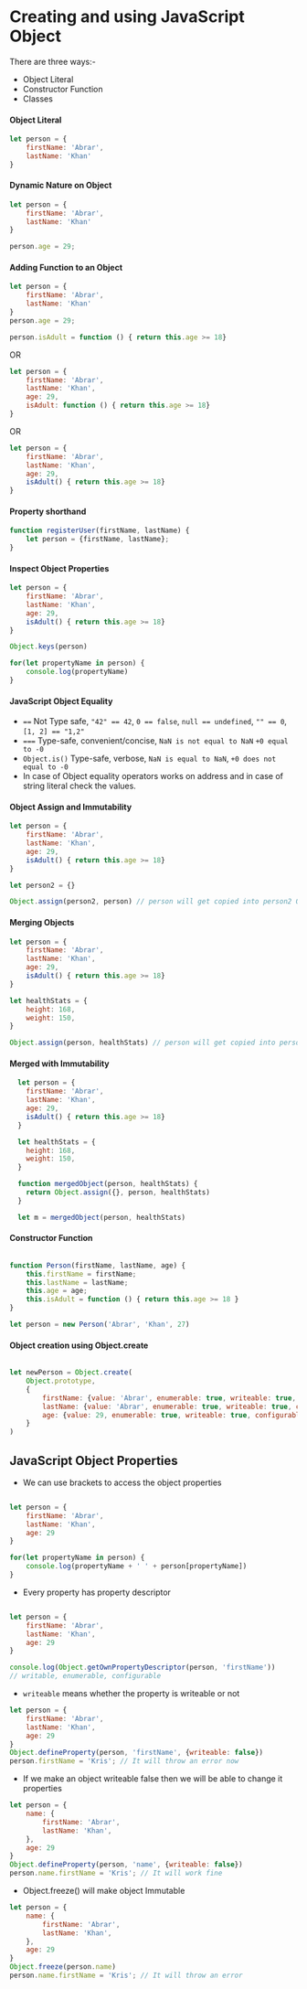 # Creating and using JavaScript Object
There are three ways:-
- Object Literal
- Constructor Function
- Classes

#### Object Literal

```js
let person = {
    firstName: 'Abrar',
    lastName: 'Khan'
}
```

#### Dynamic Nature on Object
```js
let person = {
    firstName: 'Abrar',
    lastName: 'Khan'
}

person.age = 29;
```

#### Adding Function to an Object
```js
let person = {
    firstName: 'Abrar',
    lastName: 'Khan'
}
person.age = 29;

person.isAdult = function () { return this.age >= 18}
```
OR 

```js
let person = {
    firstName: 'Abrar',
    lastName: 'Khan',
    age: 29,
    isAdult: function () { return this.age >= 18}
}
```
OR 

```js
let person = {
    firstName: 'Abrar',
    lastName: 'Khan',
    age: 29,
    isAdult() { return this.age >= 18}
}
```

#### Property shorthand
```js
function registerUser(firstName, lastName) {
    let person = {firstName, lastName};
}
```

#### Inspect Object Properties
```js
let person = {
    firstName: 'Abrar',
    lastName: 'Khan',
    age: 29,
    isAdult() { return this.age >= 18}
}

Object.keys(person)

for(let propertyName in person) {
    console.log(propertyName)
}
```

#### JavaScript Object Equality
- `==` Not Type safe, `"42" == 42`, `0 == false`, `null == undefined`, `"" == 0`, `[1, 2] == "1,2"` 
- `===` Type-safe, convenient/concise, `NaN is not equal to NaN` `+0 equal to -0`
- `Object.is()` Type-safe, verbose, `NaN is equal to NaN`, `+0 does not equal to -0`
- In case of Object equality operators works on address and in case of string literal check the values.

#### Object Assign and Immutability

```js
let person = {
    firstName: 'Abrar',
    lastName: 'Khan',
    age: 29,
    isAdult() { return this.age >= 18}
}

let person2 = {}

Object.assign(person2, person) // person will get copied into person2 Object
```

#### Merging Objects


```js
let person = {
    firstName: 'Abrar',
    lastName: 'Khan',
    age: 29,
    isAdult() { return this.age >= 18}
}

let healthStats = {
    height: 168,
    weight: 150,
}

Object.assign(person, healthStats) // person will get copied into person2 Object
```

#### Merged with Immutability
```js
  let person = {
    firstName: 'Abrar',
    lastName: 'Khan',
    age: 29,
    isAdult() { return this.age >= 18}
  }

  let healthStats = {
    height: 168,
    weight: 150,
  }

  function mergedObject(person, healthStats) {
    return Object.assign({}, person, healthStats)
  }

  let m = mergedObject(person, healthStats)
```

#### Constructor Function
```js

function Person(firstName, lastName, age) {
    this.firstName = firstName;
    this.lastName = lastName;
    this.age = age;
    this.isAdult = function () { return this.age >= 18 }
}

let person = new Person('Abrar', 'Khan', 27)

```

#### Object creation using Object.create
```js

let newPerson = Object.create(
    Object.prototype,
    {
        firstName: {value: 'Abrar', enumerable: true, writeable: true, configurable: true},
        lastName: {value: 'Abrar', enumerable: true, writeable: true, configurable: true},
        age: {value: 29, enumerable: true, writeable: true, configurable: true},
    }
)

```

## JavaScript Object Properties
- We can use brackets to access the object properties
```js

let person = {
    firstName: 'Abrar',
    lastName: 'Khan',
    age: 29
}

for(let propertyName in person) {
    console.log(propertyName + ' ' + person[propertyName])
}
```

- Every property has property descriptor

```js

let person = {
    firstName: 'Abrar',
    lastName: 'Khan',
    age: 29
}

console.log(Object.getOwnPropertyDescriptor(person, 'firstName'))
// writable, enumerable, configurable
```

- `writeable` means whether the property is writeable or not

```js
let person = {
    firstName: 'Abrar',
    lastName: 'Khan',
    age: 29
}
Object.defineProperty(person, 'firstName', {writeable: false})
person.firstName = 'Kris'; // It will throw an error now
```

- If we make an object writeable false then we will be able to change it properties 
```js
let person = {
    name: {
        firstName: 'Abrar',
        lastName: 'Khan',  
    },
    age: 29
}
Object.defineProperty(person, 'name', {writeable: false})
person.name.firstName = 'Kris'; // It will work fine
```

- Object.freeze() will make object Immutable

```js
let person = {
    name: {
        firstName: 'Abrar',
        lastName: 'Khan',  
    },
    age: 29
}
Object.freeze(person.name)
person.name.firstName = 'Kris'; // It will throw an error
```
